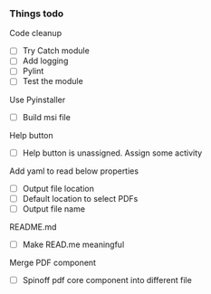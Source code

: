 ### Things todo

Code cleanup
- [ ] Try Catch module
- [ ] Add logging
- [ ] Pylint
- [ ] Test the module

Use Pyinstaller
- [ ] Build msi file

Help button
- [ ] Help button is unassigned. Assign some activity

Add yaml to read below properties
- [ ] Output file location
- [ ] Default location to select PDFs
- [ ] Output file name

README.md
- [ ] Make READ.me meaningful

Merge PDF component
- [ ] Spinoff pdf core component into different file
